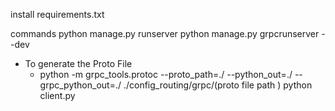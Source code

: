 install requirements.txt

commands 
python manage.py runserver
python manage.py grpcrunserver --dev 
* To generate the Proto File 
    - python -m grpc_tools.protoc --proto_path=./ --python_out=./ --grpc_python_out=./ ./config_routing/grpc/(proto file path )
python client.py 